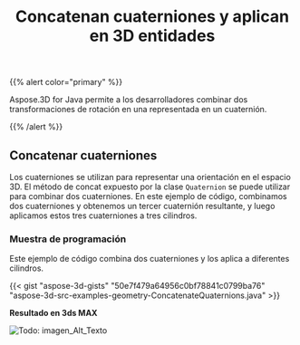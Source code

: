 ﻿---
title: Concatenan cuaterniones y aplican en 3D entidades
type: docs
weight: 30
url: /es/java/concatenate-quaternions-and-apply-on-3d-entities/
description: Aspose.3D for Java permite a los desarrolladores combinar dos transformaciones de rotación en una representada en un cuaternión.
---
{{% alert color="primary" %}} 

Aspose.3D for Java permite a los desarrolladores combinar dos transformaciones de rotación en una representada en un cuaternión.

{{% /alert %}} 
## **Concatenar cuaterniones**
Los cuaterniones se utilizan para representar una orientación en el espacio 3D. El método de concat expuesto por la clase `Quaternion` se puede utilizar para combinar dos cuaterniones. En este ejemplo de código, combinamos dos cuaterniones y obtenemos un tercer cuaternión resultante, y luego aplicamos estos tres cuaterniones a tres cilindros.
### **Muestra de programación**
Este ejemplo de código combina dos cuaterniones y los aplica a diferentes cilindros.

{{< gist "aspose-3d-gists" "50e7f479a64956c0bf78841c0799ba76" "aspose-3d-src-examples-geometry-ConcatenateQuaternions.java" >}}




**Resultado en 3ds MAX**

![Todo: imagen_Alt_Texto](concatenate-quaternions-and-apply-on-3d-entities_1.png)
